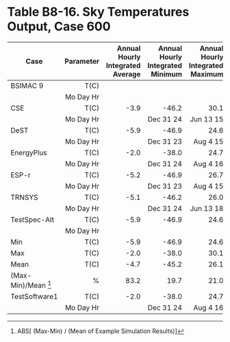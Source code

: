 # Table B8-16. Sky Temperatures Output, Case 600
| Case |Parameter |Annual Hourly<br>Integrated Average |Annual Hourly<br>Integrated Minimum |Annual Hourly<br>Integrated Maximum |
|-----|-----:|-----:|-----:|-----:|
| BSIMAC 9 |T(C) |
|  |Mo Day Hr | |
| CSE |T(C) |-3.9 |-46.2 |30.1 |
|  |Mo Day Hr | |Dec 31 24 |Jun 13 15 |
| DeST |T(C) |-5.9 |-46.9 |24.6 |
|  |Mo Day Hr | |Dec 31 23 |Aug 4 15 |
| EnergyPlus |T(C) |-2.0 |-38.0 |24.7 |
|  |Mo Day Hr | |Dec 31 24 |Aug 4 16 |
| ESP-r |T(C) |-5.2 |-46.9 |26.7 |
|  |Mo Day Hr | |Dec 31 23 |Aug 4 15 |
| TRNSYS |T(C) |-5.1 |-46.2 |26.0 |
|  |Mo Day Hr | |Dec 31 24 |Jun 13 18 |
| TestSpec-Alt |T(C) |-5.9 |-46.9 |24.6 |
|  |Mo Day Hr |
| Min |T(C) |-5.9 |-46.9 |24.6 |
| Max |T(C) |-2.0 |-38.0 |30.1 |
| Mean |T(C) |-4.7 |-45.2 |26.1 |
| (Max-Min)/Mean [^1] | %  |83.2 |19.7 |21.0 |
| TestSoftware1 |T(C) |-2.0 |-38.0 |24.7 |
|  |Mo Day Hr | |Dec 31 24 |Aug 4 16 |

[^1]: ABS[ (Max-Min) / (Mean of Example Simulation Results)]

